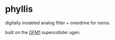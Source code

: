 # phyllis
digitally modeled analog filter + overdrive for norns.

built on the [DFM1](http://doc.sccode.org/Classes/DFM1.html) supercollider ugen. 
